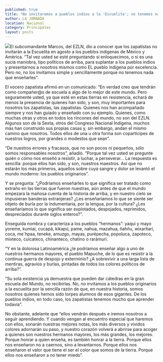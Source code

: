 ```yaml
---
published: true
title: "No invitaremos a pueblos indios a la 'Escuelita'; no tenemos nada que enseñarles: 'Marcos'"
author: LA JORNADA
location: Nacional
category: Principales
layout: posts
---
```


![](http://i.imgur.com/ayUC9x5m.jpg)El subcomandante Marcos, del EZLN, dio a conocer que los zapatistas no invitarán a la Escuelita en agosto a los pueblos indígenas de México y América. “Tal vez usted se esté preguntando si enloquecimos, o si es una sucia maniobra, tipo políticos de arriba, para suplantar a los pueblos indios y presentarnos a nosotros mismos como EL pueblo indígena por excelencia. Pero no, no los invitamos simple y sencillamente porque no tenemos nada que enseñarles”.

El vocero zapatista afirmó en un comunicado: “En verdad creo que tendrán como compañer@s de escuela a algo de lo mejor de este mundo. Pero seguramente usted, ya que esté en estas tierras en resistencia, echará de menos la presencia de quienes han sido, y son, muy importantes para nosotros los zapatistas, las zapatistas. Quienes nos han acompañado siempre y nos han guiado y enseñado con su ejemplo. Quienes, como muchas otras y otros en todos los rincones del mundo, no son del EZLN.  Algunos son de la Sexta, otros del Congreso Nacional Indígena, muchos más han construido sus propias casas y, sin embargo, andan el mismo camino que nosotros.  Todos ellos de una u otra forma son copartícipes de nuestros logros, por grandes o modestos que sean”.

“De nuestros errores y fracasos, que no son pocos ni pequeños, sólo somos responsables nosotros”, añadió. “Porque tal vez usted se pregunte quién o cómo nos enseñó a resistir, a luchar, a perseverar… La respuesta es sencilla: porque ellos han sido, y son, nuestros maestros. Así que no estarán los más primeros, aquellos sobre cuya sangre y dolor se levantó el mundo moderno: los pueblos originarios”.

Y se pregunta: “¿Podríamos enseñarles lo que significa ser tratado como extraño en las tierras que fueron nuestras, aún antes de que el mundo empezara la mañosa cuenta de la historia de arriba, y en nuestro cielo se impusieran banderas extranjeras? ¿Les enseñaríamos lo que se siente ser objeto de burla por la indumentaria, por la lengua, por la cultura? ¿Les enseñaríamos lo que significa ser explotados, despojados, reprimidos, despreciados durante siglos enteros?”.

Enseguida nombra y caracteriza a los pueblos “hermanos”: yaqui y mayo yoreme, kumiai, cucapá, kikapú, pame, nahua, mazahua, ñahñu, wixaritari, coca, me´hpaa, teneke, amuzgo, mayas, purépecha, popoluca, zapoteco, mixteco, cuicateco, chinanteco, chatino o rarámuri.

“Y en la dolorosa Latinoamérica ¿le podríamos enseñar algo a uno de nuestros hermanos mayores, el pueblo Mapuche, de lo que es resistir a la continua guerra de despojo y exterminio?  ¿A sobrevivir a una larga lista de mentiras, agravios y burlas, pintadas de todos los colores políticos de arriba?”.

“Su sola existencia ya demuestra que pueden dar cátedras en la gran escuela del Mundo, no recibirlas. No, no invitamos a los pueblos originarios a la escuelita por la sencilla razón de que, en nuestra historia, somos nosotros quienes hemos sido torpes alumnos de esos gigantes. De los pueblos indios, en todo caso, los zapatistas tenemos mucho que aprender todavía”.

No obstante, adelante que “ellos vendrán después e iremos nosotros a seguir aprendiendo. Y cuando vengan al encuentro especial que haremos con ellos, sonarán nuestras mejores notas, los más diversos y vívidos colores adornarán su paso, y nuestro corazón volverá a abrirse para acoger a quienes son nuestros hermanos mayores, los más grandes, los mejores. Porque honrar a quien enseña, es también honrar a la tierra. Porque ellos nos enseñaron no a caernos, sino a levantarnos. Porque ellos nos enseñaron el valor que tiene el ser el color que somos de la tierra. Porque ellos nos enseñaron a no tener miedo”.
